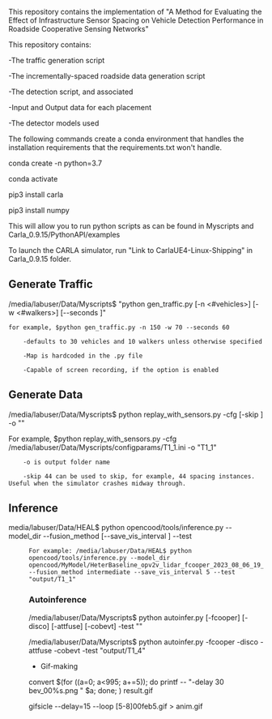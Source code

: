 This repository contains the implementation of "A Method for Evaluating the Effect of Infrastructure Sensor Spacing
on Vehicle Detection Performance in Roadside Cooperative Sensing Networks"

This repository contains:

-The traffic generation script

-The incrementally-spaced roadside data generation script

-The detection script, and associated 

-Input and Output data for each placement

-The detector models used




The following commands create a conda environment that handles the installation requirements that the requirements.txt won't handle.

conda create -n <your environment name> python=3.7

conda activate <your environment name>

pip3 install carla

pip3 install numpy

This will allow you to run python scripts as can be found in Myscripts and Carla_0.9.15/PythonAPI/examples

To launch the CARLA simulator, run "Link to CarlaUE4-Linux-Shipping" in Carla_0.9.15 folder.

## Generate Traffic

/media/labuser/Data/Myscripts$ "python gen_traffic.py [-n <#vehicles>] [-w <#walkers>] [--seconds <runtime in seconds>]"

    for example, $python gen_traffic.py -n 150 -w 70 --seconds 60
    
        -defaults to 30 vehicles and 10 walkers unless otherwise specified
        
        -Map is hardcoded in the .py file
        
        -Capable of screen recording, if the option is enabled

## Generate Data

/media/labuser/Data/Myscripts$ python replay_with_sensors.py  -cfg <config ini file> [-skip <x>] -o "<output folder>"

   For example, $python replay_with_sensors.py -cfg /media/labuser/Data/Myscripts/configparams/T1_1.ini -o "T1_1" 
   
        -o is output folder name
        
        -skip 44 can be used to skip, for example, 44 spacing instances. Useful when the simulator crashes midway through.
        
## Inference

media/labuser/Data/HEAL$ python opencood/tools/inference.py --model_dir <directory of detector model> --fusion_method <intermediate> [--save_vis_interval <interval>] --test <dir>

    For example: /media/labuser/Data/HEAL$ python opencood/tools/inference.py --model_dir opencood/MyModel/HeterBaseline_opv2v_lidar_fcooper_2023_08_06_19_53_10/ --fusion_method intermediate --save_vis_interval 5 --test "output/T1_1"

### Autoinference

/media/labuser/Data/Myscripts$ python autoinfer.py [-fcooper] [-disco] [-attfuse] [-cobevt] -test "<directory>"

/media/labuser/Data/Myscripts$ python autoinfer.py -fcooper -disco -attfuse -cobevt -test "output/T1_4"
        
        
- Gif-making

convert $(for ((a=0; a<995; a+=5)); do printf -- "-delay 30 bev_00%s.png " $a; done; ) result.gif

gifsicle --delay=15 --loop [5-8]00feb5.gif > anim.gif
